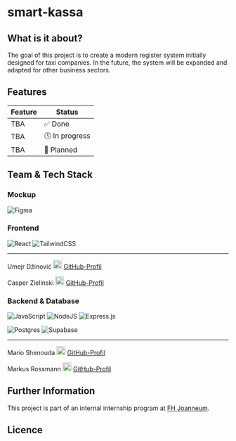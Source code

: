 # smart-kassa

## What is it about?

The goal of this project is to create a modern register system initially designed for taxi companies. 
In the future, the system will be expanded and adapted for other business sectors.

## Features

| Feature | Status        |
| ------- | ------------- |
| TBA     | ✅ Done        |
| TBA     | 🕓 In progress |
| TBA     | 📝 Planned     |


## Team & Tech Stack

### Mockup

![Figma](https://img.shields.io/badge/figma-%23F24E1E.svg?style=plastic&logo=figma&logoColor=white)

### Frontend
![React](https://img.shields.io/badge/react-%2320232a.svg?style=plastic&logo=react&logoColor=%2361DAFB) ![TailwindCSS](https://img.shields.io/badge/tailwindcss-%2338B2AC.svg?style=plastic&logo=tailwind-css&logoColor=white)

---

⁠Umejr Džinović <img src="https://cdn.jsdelivr.net/gh/devicons/devicon/icons/github/github-original.svg" width="20"/> [GitHub-Profil](https://github.com/Umex10) <br>

⁠Casper Zielinski <img src="https://cdn.jsdelivr.net/gh/devicons/devicon/icons/github/github-original.svg" width="20"/> [GitHub-Profil](https://github.com/casper-zielinski) 

### Backend & Database

![JavaScript](https://img.shields.io/badge/javascript-%23323330.svg?style=plastic&logo=javascript&logoColor=%23F7DF1E) ![NodeJS](https://img.shields.io/badge/node.js-6DA55F?style=plastic&logo=node.js&logoColor=white) ![Express.js](https://img.shields.io/badge/express.js-%23404d59.svg?style=plastic&logo=express&logoColor=%2361DAFB)

![Postgres](https://img.shields.io/badge/postgres-%23316192.svg?style=plastic&logo=postgresql&logoColor=white) ![Supabase](https://img.shields.io/badge/Supabase-3ECF8E?style=plastic&logo=supabase&logoColor=white)

---

Mario Shenouda <img src="https://cdn.jsdelivr.net/gh/devicons/devicon/icons/github/github-original.svg" width="20"/> [GitHub-Profil](https://github.com/Juma2016) <br>

Markus Rossmann <img src="https://cdn.jsdelivr.net/gh/devicons/devicon/icons/github/github-original.svg" width="20"/> [GitHub-Profil](https://github.com/MarkusRossmannFHJ)

## Further Information
This project is part of an internal internship program at [FH Joanneum](https://www.fh-joanneum.at/en/).

## Licence